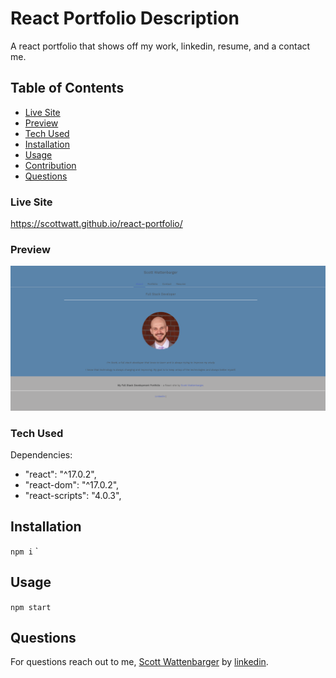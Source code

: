 # React Portfolio Description
A react portfolio that shows off my work, linkedin, resume, and a contact me.

## Table of Contents
- [Live Site](#live-site)
- [Preview](#preview)
- [Tech Used](#tech-used)
- [Installation](#installation)
- [Usage](#usage)
- [Contribution](#contribution)
- [Questions](#questions)

### Live Site

https://scottwatt.github.io/react-portfolio/


### Preview 

![Preview](./public/img/reactportfolio.png)


### Tech Used

Dependencies: 
- "react": "^17.0.2",
- "react-dom": "^17.0.2",
- "react-scripts": "4.0.3",

## Installation 

`npm i`
`

## Usage 

`npm start`


## Questions
For questions reach out to me, [Scott Wattenbarger](https://github.com/scottwatt) by [linkedin](https://www.linkedin.com/in/scott-wattenbarger-057652123/).
